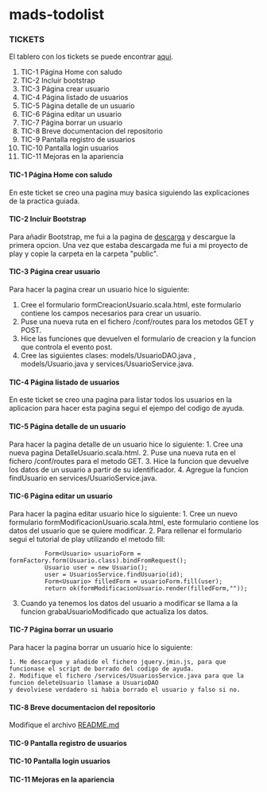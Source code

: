 # mads-todolist
### **TICKETS**
El tablero con los tickets se puede encontrar [aqui](https://trello.com/b/YeGc58bU/todolist-tickets-david-marquez-herreros).
  1. TIC-1 Página Home con saludo
  2. TIC-2 Incluir bootstrap
  3. TIC-3 Página crear usuario
  4. TIC-4 Página listado de usuarios
  5. TIC-5 Página detalle de un usuario
  6. TIC-6 Página editar un usuario
  7. TIC-7 Página borrar un usuario
  8. TIC-8 Breve documentacion del repositorio
  9. TIC-9 Pantalla registro de usuarios
  10. TIC-10 Pantalla login usuarios
  11. TIC-11 Mejoras en la apariencia
  
#### **TIC-1 Página Home con saludo**
  En este ticket se creo una pagina muy basica siguiendo las explicaciones de la practica guiada.
#### **TIC-2 Incluir Bootstrap**
  Para añadir Bootstrap, me fui a la pagina de [descarga](http://getbootstrap.com/getting-started/#download) y descargue la primera opcion.
  Una vez que estaba descargada me fui a mi proyecto de play y copie la carpeta en la carpeta "public".
#### **TIC-3 Página crear usuario**
  Para hacer la pagina crear un usuario hice lo siguiente:
   1. Cree el formulario formCreacionUsuario.scala.html, este formulario contiene los campos necesarios para crear un usuario.
   2. Puse una nueva ruta en el fichero /conf/routes para los metodos GET y POST.
   3. Hice las funciones que devuelven el formulario de creacion y la funcion que controla el evento post.
   4. Cree las siguientes clases: models/UsuarioDAO.java , models/Usuario.java y services/UsuarioService.java.

#### **TIC-4 Página listado de usuarios**
  En este ticket se creo una pagina para listar todos los usuarios en la aplicacion para hacer esta pagina segui el ejempo del codigo de ayuda.

#### **TIC-5 Página detalle de un usuario**
  Para hacer la pagina detalle de un usuario hice lo siguiente:
    1. Cree una nueva pagina DetalleUsuario.scala.html.
    2. Puse una nueva ruta en el fichero /conf/routes para el metodo GET.
    3. Hice la funcion que devuelve los datos de un usuario a partir de su identificador.
    4. Agregue la funcion findUsuario en services/UsuarioService.java.

#### **TIC-6 Página editar un usuario**
  Para hacer la pagina editar usuario hice lo siguiente:
    1. Cree un nuevo formulario formModificacionUsuario.scala.html, este formulario contiene los datos del usuario que se quiere modificar.
    2. Para rellenar el formulario segui el tutorial de play utilizando el metodo fill:
    
              Form<Usuario> usuarioForm = formFactory.form(Usuario.class).bindFromRequest();
              Usuario user = new Usuario();
              user = UsuariosService.findUsuario(id);
              Form<Usuario> filledForm = usuarioForm.fill(user);
              return ok(formModificacionUsuario.render(filledForm,""));
              
  3. Cuando ya tenemos los datos del usuario a modificar se llama a la funcion grabaUsuarioModificado que actualiza los datos.
  
#### **TIC-7 Página borrar un usuario**
  Para hacer la pagina borrar un usuario hice lo siguiente:
  
    1. Me descargue y añadide el fichero jquery.jmin.js, para que funcionase el script de borrado del codigo de ayuda.
    2. Modifique el fichero /services/UsuariosService.java para que la funcion deleteUsuario llamase a UsuarioDAO 
    y devolviese verdadero si habia borrado el usuario y falso si no.
    
#### **TIC-8 Breve documentacion del repositorio**
  Modifique el archivo [README.md](https://github.com/davidmarquezherreros/mads-todolist/blob/master/README.md)
#### **TIC-9 Pantalla registro de usuarios**

#### **TIC-10 Pantalla login usuarios**
#### **TIC-11 Mejoras en la apariencia**
